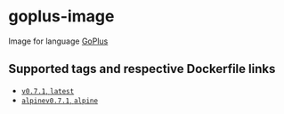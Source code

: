 # goplus-image
Image for language [GoPlus](https://github.com/goplus/gop)

## Supported tags and respective Dockerfile links
- [`v0.7.1`, `latest`](https://github.com/ALiuGuanyan/goplus-image/blob/master/0.7.x/0.7.1)
- [`alpinev0.7.1`, `alpine`](https://github.com/ALiuGuanyan/goplus-image/blob/master/0.7.x/alpine-0.7.1)
